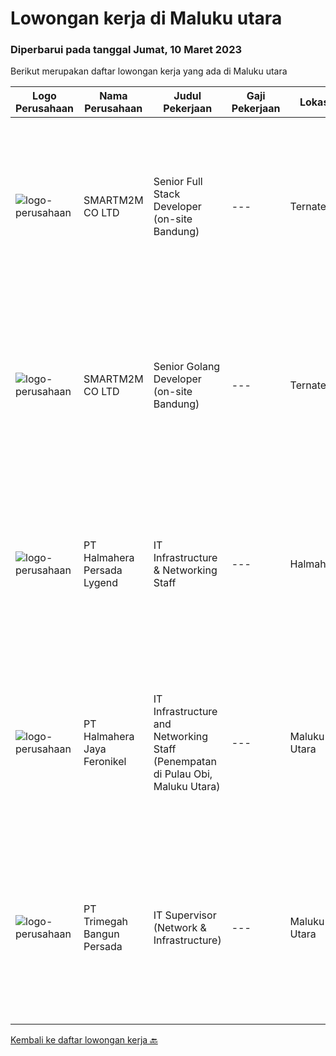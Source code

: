
  # Lowongan kerja di Maluku utara

  ### Diperbarui pada tanggal Jumat, 10 Maret 2023

  Berikut merupakan daftar lowongan kerja yang ada di Maluku utara

  |Logo Perusahaan | Nama Perusahaan | Judul Pekerjaan | Gaji Pekerjaan | Lokasi | Deskripsi | Tanggal diunggah | Pranala |
  | -------------- | --------------- | --------------- | --------- | --------- | -------------- | ------- | ----------- |
  |![logo-perusahaan](https://i.ibb.co/sqvTCh9/112815900-stock-vector-no-image-available-icon-flat-vector.webp)|SMARTM2M CO LTD|Senior Full Stack Developer (on-site Bandung)|---|Ternate|Requirements: Bachelor or Master degree in Computer Science, Informatics, or related fields. 7+ years of software development experience Excellent...|Kamis, 09 Maret 2023|https://www.jobstreet.co.id/id/job/senior-full-stack-developer-on-site-bandung-1034797383?token=0~6ca11585-1ada-4315-82d7-c452122f10d9&sectionRank=1&jobId=jobstreet-id-job-1034797383|
|![logo-perusahaan](https://i.ibb.co/sqvTCh9/112815900-stock-vector-no-image-available-icon-flat-vector.webp)|SMARTM2M CO LTD|Senior Golang Developer (on-site Bandung)|---|Ternate|Requirements: Bachelor or Master degree in Computer Science, Informatics, or related fields. Excellent coding skill in Golang (proven with technical...|Kamis, 09 Maret 2023|https://www.jobstreet.co.id/id/job/senior-golang-developer-on-site-bandung-1034797277?token=0~6ca11585-1ada-4315-82d7-c452122f10d9&sectionRank=2&jobId=jobstreet-id-job-1034797277|
|![logo-perusahaan](https://i.ibb.co/sqvTCh9/112815900-stock-vector-no-image-available-icon-flat-vector.webp)|PT Halmahera Persada Lygend|IT Infrastructure & Networking Staff|---|Halmahera|Job Description : Provide technical support to the development of the infrastructure systems and services Define, order, and monitor installation and...|Selasa, 28 Februari 2023|https://www.jobstreet.co.id/id/job/it-infrastructure-networking-staff-4242233?token=0~6ca11585-1ada-4315-82d7-c452122f10d9&sectionRank=3&jobId=jobstreet-id-job-4242233|
|![logo-perusahaan](https://image-service-cdn.seek.com.au/5582002035ae62ec1974f28a6c0ebc18f930b553/ee4dce1061f3f616224767ad58cb2fc751b8d2dc)|PT Halmahera Jaya Feronikel|IT Infrastructure and Networking Staff (Penempatan di Pulau Obi, Maluku Utara)|---|Maluku Utara|Job Description : Provide technical support to the development of the infrastructure systems and services Define, order, and monitor installation and...|Selasa, 14 Februari 2023|https://www.jobstreet.co.id/id/job/it-infrastructure-and-networking-staff-penempatan-di-pulau-obi-maluku-utara-4225092?token=0~6ca11585-1ada-4315-82d7-c452122f10d9&sectionRank=4&jobId=jobstreet-id-job-4225092|
|![logo-perusahaan](https://image-service-cdn.seek.com.au/5e6594a165067a47957104730aa00c3457de7abb/ee4dce1061f3f616224767ad58cb2fc751b8d2dc)|PT Trimegah Bangun Persada|IT Supervisor (Network & Infrastructure)|---|Maluku Utara|Kualifikasi: Latar belakang pendidikan minimal S1 Teknik Informatika atau jurusan relevan lainnya Memiliki pengalaman di posisi yang sama selama...|Kamis, 09 Februari 2023|https://www.jobstreet.co.id/id/job/it-supervisor-network-infrastructure-4218897?token=0~6ca11585-1ada-4315-82d7-c452122f10d9&sectionRank=5&jobId=jobstreet-id-job-4218897|


  [Kembali ke daftar lowongan kerja 🔙](../README.md#daftar-lowongan-kerja)
  